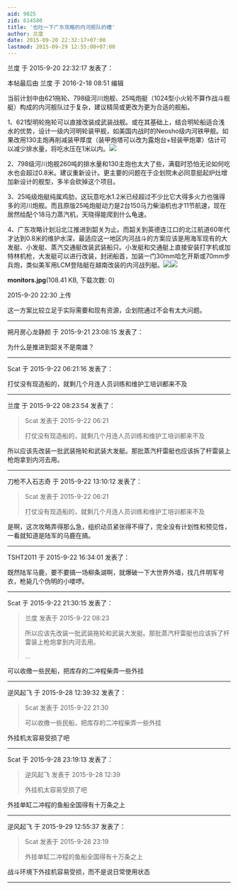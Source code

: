 ```yaml
---
aid: 9025
zid: 614580
title: '也吐一下广东攻略的内河舰队的槽'
author: 兰度
date: 2015-09-20 22:32:17+07:00
lastmod: 2015-09-29 12:55:00+07:00
---
```


兰度 于 2015-9-20 22:32:17 发表了：

本帖最后由 兰度 于 2016-2-18 08:51 编辑 

当前计划中由621拖轮、798级河川炮舰、25吨炮艇（1024型小火轮不算作战斗舰艇）构成的内河舰队过于复杂，建议精简或更改为更为合适的舰船。

1、621型明轮拖轮可以直接改装成武装战舰。或在其基础上，结合明轮船适合浅水的优势，设计一级内河明轮装甲舰，如美国内战时的Neosho级内河铁甲舰。如果改用130主炮再削减装甲厚度（装甲炮塔可以改为露炮台+轻装甲炮罩）估计可以减少排水量，将吃水压在1米以内。![](https://upload.wikimedia.org/wikipedia/commons/a/ab/Uss_Neosho_1863.jpg)

2、798级河川炮舰260吨的排水量和130主炮也太大了些，满载时恐怕无论如何吃水也会超过0.8米。建议重新设计。更主要的问题在于企划院未必同意挺起炉灶增加新设计的舰型，多半会砍掉这个项目。

3、25吨级炮艇纯属鸡肋，这玩意吃水1.2米已经超过不少比它大得多火力也强得多的河川炮舰。而且原版25吨炮艇动力是2台150马力柴油机也才11节航速，现在居然给配个18马力蒸汽机，天晓得能爬到什么龟速。

4、广东攻略计划沿北江推进到韶关为止。而韶关到英德连江口的北江航道60年代才达到0.8米的维护水深，最适应这一地区内河战斗的方案应该是用海军现有的大发艇、小发艇、蒸汽交通艇改装武装船只。小发艇和交通艇上直接安装打字机或加特林机枪，大发艇可以进行改装，封闭船首，加装一门30mm哈乞开斯或70mm步兵炮，类似美军用LCM登陆艇在越南改装的内河战列艇。![](http://www.warboats.org/images/jpg/fmcdrawings/fmc7a.jpg)![](https://cdn.jsdelivr.net/gh/lzjluzijie/beichao@main/img/223035zlsnrzssh68ll7ra.jpg)



**monitors.jpg**(108.41 KB, 下载次数: 0)



2015-9-20 22:30 上传



这一方案比较立足于实际需要和现有资源，企划院通过不会有太大问题。

---------

朔月房心龙静颜 于 2015-9-21 23:08:15 发表了：

为什么是推进到韶关不是南雄？

---------

Scat 于 2015-9-22 06:21:16 发表了：

打仗没有现造船的，就剩几个月连人员训练和维护工培训都来不及

---------

兰度 于 2015-9-22 08:23:54 发表了：

> Scat 发表于 2015-9-22 06:21
> 
> 打仗没有现造船的，就剩几个月连人员训练和维护工培训都来不及



所以应该先改装一批武装拖轮和武装大发艇。那批蒸汽杆雷艇也应该拆了杆雷装上枪炮拿到内河去用。

---------

刀枪不入石志奇 于 2015-9-22 13:10:12 发表了：

> Scat 发表于 2015-9-22 06:21
> 
> 打仗没有现造船的，就剩几个月连人员训练和维护工培训都来不及



是啊，这次攻略弄得那么急，组织动员紧张得不得了，完全没有计划性和预见性，一看就知道是陆军的马鹿在搞。

---------

TSHT2011 于 2015-9-22 16:34:01 发表了：

既然陆军马鹿，要不要搞一场柳条湖啊，就爆破一下大世界外墙，找几件明军号衣，枪毙几个伪明的小喽啰。

---------

Scat 于 2015-9-22 21:30:15 发表了：

> 兰度 发表于 2015-9-22 08:23
> 
> 所以应该先改装一批武装拖轮和武装大发艇。那批蒸汽杆雷艇也应该拆了杆雷装上枪炮拿到内河去用。
> 
> ...



可以收缴一些民船，把库存的二冲程柴弄一些外挂

---------

逆风起飞 于 2015-9-28 12:39:32 发表了：

> Scat 发表于 2015-9-22 21:30
> 
> 可以收缴一些民船，把库存的二冲程柴弄一些外挂



外挂机太容易受损了吧

---------

Scat 于 2015-9-28 23:19:13 发表了：

> 逆风起飞 发表于 2015-9-28 12:39
> 
> 外挂机太容易受损了吧



外挂单缸二冲程的鱼船全国得有十万条之上

---------

逆风起飞 于 2015-9-29 12:55:37 发表了：

> Scat 发表于 2015-9-28 23:19
> 
> 外挂单缸二冲程的鱼船全国得有十万条之上



战斗环境下外挂机容易受损，而不是说日常使用状态

---------

